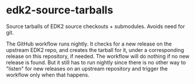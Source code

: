 # edk2-source-tarballs
Source tarballs of EDK2 source checkouts + submodules. Avoids need for git.

The GitHub workflow runs nightly. It checks for a new release on the upstream
EDK2 repo, and creates the tarball for it, under a corresponding release on
this repository, if needed. The workflow will do nothing if no new release is
found. But it still has to run nightly since there is no other way to "listen"
for new releases on an upstream repository and trigger the workflow only when
that happens.
